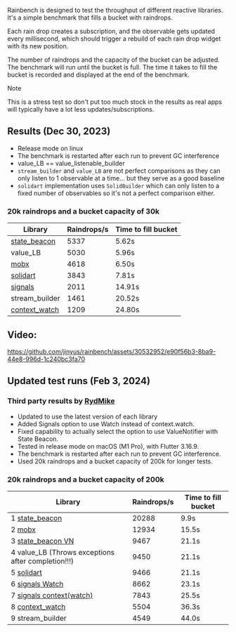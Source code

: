 Rainbench is designed to test the throughput of different reactive libraries. It's a simple benchmark that fills a bucket with raindrops.

Each rain drop creates a subscription, and the observable gets updated every millisecond,
which should trigger a rebuild of each rain drop widget with its new position.

The number of raindrops and the capacity of the bucket can be adjusted. The benchmark will run until the bucket is full. The time it takes to fill the bucket is recorded and displayed at the end of the benchmark.

> [!NOTE]  
> This is a stress test so don't put too much stock in the results as real apps will typically have a lot less updates/subscriptions.

## Results (Dec 30, 2023)

-   Release mode on linux
-   The benchmark is restarted after each run to prevent GC interference
-   value_LB == value_listenable_builder
-   `stream_builder` and `value_LB` are not perfect comparisons as they can only listen to 1 observable at a time... but they serve as a good baseline
-   `solidart` implementation uses `SolidBuilder` which can only listen to a fixed number of observables so it's not a perfect comparison either.

### 20k raindrops and a bucket capacity of 30k

| Library                                                 | Raindrops/s | Time to fill bucket |
|---------------------------------------------------------|-------------|---------------------|
| [state_beacon](https://pub.dev/packages/state_beacon)   | 5337        | 5.62s               |
| value_LB                                                | 5030        | 5.96s               |
| [mobx](https://pub.dev/packages/flutter_mobx)           | 4618        | 6.50s               |
| [solidart](https://pub.dev/packages/solidart)           | 3843        | 7.81s               |
| [signals](https://pub.dev/packages/signals)             | 2011        | 14.91s              |
| stream_builder                                          | 1461        | 20.52s              |
| [context_watch](https://pub.dev/packages/context_watch) | 1209        | 24.80s              |

## Video:

https://github.com/jinyus/rainbench/assets/30532952/e90f56b3-8ba9-44e8-996d-1c240bc3fa70

## Updated test runs (Feb 3, 2024)
### Third party results by [RydMike](https://twitter.com/RydMike)

- Updated to use the latest version of each library
- Added Signals option to use Watch instead of context.watch.
- Fixed capability to actually select the option to use ValueNotifier with State Beacon.
- Tested in release mode on macOS (M1 Pro), with Flutter 3.16.9.
- The benchmark is restarted after each run to prevent GC interference.
- Used 20k raindrops and a bucket capacity of 200k for longer tests.

### 20k raindrops and a bucket capacity of 200k

| Library                                                      | Raindrops/s | Time to fill bucket |
|--------------------------------------------------------------|-------------|---------------------|
| 1 [state_beacon](https://pub.dev/packages/state_beacon)      | 20288       | 9.9s                |
| 2 [mobx](https://pub.dev/packages/flutter_mobx)              | 12934       | 15.5s               |
| 3 [state_beacon VN](https://pub.dev/packages/state_beacon)   | 9467        | 21.1s               |
| 4 value_LB (Throws exceptions after completion!!!)           | 9450        | 21.1s               |
| 5 [solidart](https://pub.dev/packages/solidart)              | 9466        | 21.1s               |
| 6 [signals Watch](https://pub.dev/packages/signals)          | 8662        | 23.1s               |
| 7 [signals context(watch)](https://pub.dev/packages/signals) | 7843        | 25.5s               |
| 8 [context_watch](https://pub.dev/packages/context_watch)    | 5504        | 36.3s               |
| 9 stream_builder                                             | 4549        | 44.0s               |
